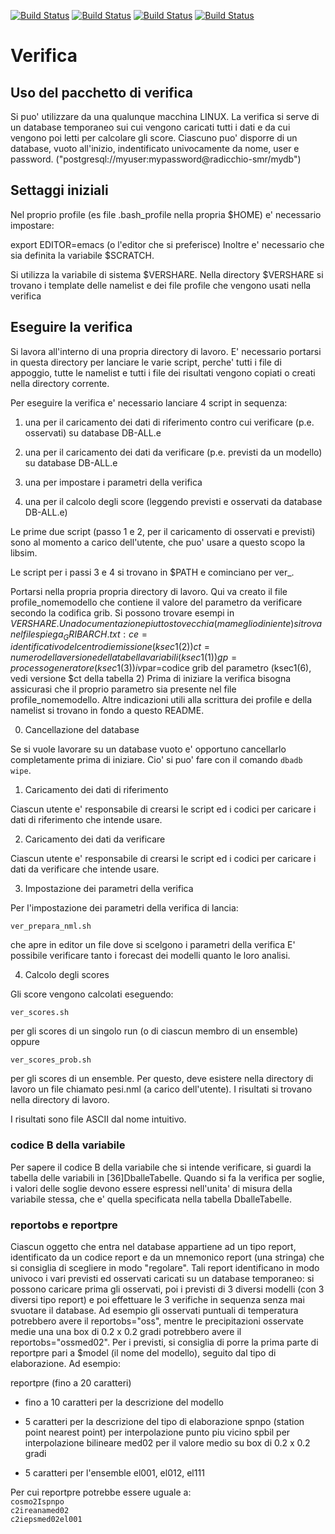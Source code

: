 [![Build Status](https://simc.arpae.it/moncic-ci/verifica/centos7.png)](https://simc.arpae.it/moncic-ci/verifica/)
[![Build Status](https://simc.arpae.it/moncic-ci/verifica/centos8.png)](https://simc.arpae.it/moncic-ci/verifica/)
[![Build Status](https://simc.arpae.it/moncic-ci/verifica/fedora36.png)](https://simc.arpae.it/moncic-ci/verifica/)
[![Build Status](https://copr.fedorainfracloud.org/coprs/simc/stable/package/verifica/status_image/last_build.png)](https://copr.fedorainfracloud.org/coprs/simc/stable/package/verifica/)

# Verifica

## Uso del pacchetto di verifica

Si puo' utilizzare da una qualunque macchina LINUX. La verifica si serve
di un database temporaneo sui cui vengono caricati tutti i dati e da cui
vengono poi letti per calcolare gli score.
Ciascuno puo' disporre di un database, vuoto all'inizio, indentificato
univocamente da nome, user e password.
("postgresql://myuser:mypassword@radicchio-smr/mydb")

## Settaggi iniziali

Nel proprio profile (es file .bash_profile nella propria $HOME) e'
necessario impostare:

export EDITOR=emacs (o l'editor che si preferisce)
Inoltre e' necessario che sia definita la variabile $SCRATCH.

Si utilizza la variabile di sistema $VERSHARE.
Nella directory $VERSHARE si trovano i template delle namelist e dei file profile
che vengono usati nella verifica

## Eseguire la verifica

Si lavora all'interno di una propria directory di lavoro. E' necessario
portarsi in questa directory per lanciare le varie script, perche' tutti i
file di appoggio, tutte le namelist e tutti i file dei risultati vengono
copiati o creati nella directory corrente.

Per eseguire la verifica e' necessario lanciare 4 script in sequenza:

 1. una per il caricamento dei dati di riferimento contro cui verificare
    (p.e. osservati) su database DB-ALL.e

 2. una per il caricamento dei dati da verificare (p.e. previsti da un
    modello) su database DB-ALL.e

 3. una per impostare i parametri della verifica

 4. una per il calcolo degli score (leggendo previsti e osservati da
    database DB-ALL.e)

Le prime due script (passo 1 e 2, per il caricamento di osservati e previsti)
sono al momento a carico dell'utente, che puo' usare a questo scopo la libsim.

Le script per i passi 3 e 4 si trovano in $PATH e cominciano per ver_.

Portarsi nella propria propria directory di lavoro. Qui va creato il file 
profile_nomemodello
che contiene il valore del parametro da verificare secondo la codifica grib.
Si possono trovare esempi in $VERSHARE. Una documentazione piuttosto vecchia
(ma meglio di niente) si trova nel file spiega_GRIBARCH.txt:
 ce=identificativo del centro di emissione (ksec1(2))
 ct=numero della versione della tabella variabili (ksec1(1))
 gp=processo generatore (ksec1(3))
 iv$par=codice grib del parametro (ksec1(6), vedi versione $ct della tabella 2)
Prima di iniziare la verifica bisogna assicurasi che il proprio parametro sia
presente nel file profile_nomemodello.
Altre indicazioni utili alla scrittura dei profile e della namelist si trovano
in fondo a questo README.

 0. Cancellazione del database

 Se si vuole lavorare su un database vuoto e' opportuno cancellarlo
 completamente prima di iniziare. Cio' si puo' fare con il comando
 `dbadb wipe`.

 1. Caricamento dei dati di riferimento

 Ciascun utente e' responsabile di crearsi le script ed i codici per
 caricare i dati di riferimento che intende usare.

 2. Caricamento dei dati da verificare

  Ciascun utente e' responsabile di crearsi le script ed i codici per
  caricare i dati da verificare che intende usare.

 3. Impostazione dei parametri della verifica

  Per l'impostazione dei parametri della verifica di lancia:

  `ver_prepara_nml.sh`

  che apre in editor un file dove si scelgono i parametri della verifica
  E' possibile verificare tanto i forecast dei modelli quanto le loro analisi.
   
 4. Calcolo degli scores

  Gli score vengono calcolati eseguendo:

  `ver_scores.sh`

  per gli scores di un singolo run (o di ciascun membro di un ensemble)
  oppure

  `ver_scores_prob.sh`

  per gli scores di un ensemble.
  Per questo, deve esistere nella directory di lavoro un file chiamato pesi.nml
  (a carico dell'utente). I risultati si trovano nella directory di lavoro.

  I risultati sono file ASCII dal nome intuitivo.


### codice B della variabile ###

  Per sapere il codice B della variabile che si intende verificare, si
  guardi la tabella delle variabili in [36]DballeTabelle.
  Quando si fa la verifica per soglie, i valori delle soglie devono essere
  espressi nell'unita' di misura della variabile stessa, che e' quella
  specificata nella tabella DballeTabelle.

### reportobs e reportpre ###

Ciascun oggetto che entra nel database appartiene ad un tipo report,
identificato da un codice report e da un mnemonico report (una stringa) che si consiglia
di scegliere in modo "regolare". Tali report identificano in modo univoco i vari
previsti ed osservati caricati su un database temporaneo: si possono caricare prima
gli osservati, poi i previsti di 3 diversi modelli (con 3 diversi tipo report) e poi
effettuare le 3 verifiche in sequenza senza mai svuotare il database.
Ad esempio gli osservati puntuali di temperatura potrebbero avere il reportobs="oss",
mentre le precipitazioni osservate medie una una box di 0.2 x 0.2 gradi potrebbero
avere il reportobs="ossmed02".
Per i previsti, si consiglia di porre la prima parte di reportpre pari a $model (il
nome del modello), seguito dal tipo di elaborazione. Ad esempio:

reportpre (fino a 20 caratteri)

  * fino a 10 caratteri per la descrizione del modello

  * 5 caratteri per la descrizione del tipo di elaborazione
  spnpo (station point nearest point) per interpolazione punto piu vicino
  spbil per interpolazione bilineare
  med02 per il valore medio su box di 0.2 x 0.2 gradi

  * 5 caratteri per l'ensemble
  el001, el012, el111

Per cui reportpre potrebbe essere uguale a:  
`cosmo2Ispnpo`  
`c2ireanamed02`  
`c2iepsmed02el001`

